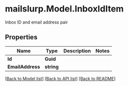 # mailslurp.Model.InboxIdItem
Inbox ID and email address pair
## Properties

Name | Type | Description | Notes
------------ | ------------- | ------------- | -------------
**Id** | **Guid** |  | 
**EmailAddress** | **string** |  | 

[[Back to Model list]](../README#documentation-for-models) [[Back to API list]](../README#documentation-for-api-endpoints) [[Back to README]](../README)

